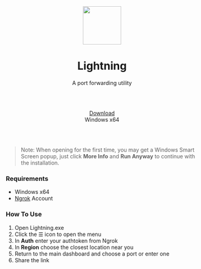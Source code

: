 <div align="center">
    <img width="100" height="100" src="./public/img/icon.ico">
</div>

<h1 align="center">Lightning</h1>

<p align="center">A port forwarding utility</p>

<br/><br/>

<div align="center">
    <a href="https://github.com/SuchACharles/Lightning/releases/latest/download/Lightning.exe">Download</a>
    <div>Windows x64</div>
</div>

<br/><br/>

> Note: When opening for the first time, you may get a Windows Smart Screen popup, just click **More Info** and **Run Anyway** to continue with the installation.

### Requirements
- Windows x64
- [Ngrok](https://ngrok.com/) Account

### How To Use

1. Open Lightning.exe
2. Click the ☰ icon to open the menu
3. In **Auth** enter your authtoken from Ngrok
4. In **Region** choose the closest location near you
5. Return to the main dashboard and choose a port or enter one
6. Share the link